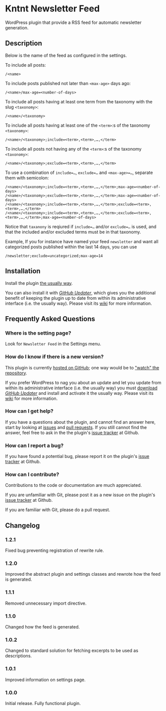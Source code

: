 # Kntnt Newsletter Feed

WordPress plugin that provide a RSS feed for automatic newsletter generation. 

## Description

Below <name> is the name of the feed as configured in the settings.

To include all posts:

    /<name>

To include posts published not later than `<max-age>` days ago:

    /<name>/max-age=<number-of-days>

To include all posts having at least one term from the taxonomy with the slug
`<taxonomy>`:

    /<name>/<taxonomy>

To include all posts having at least one of the `<term>`:s of the taxonomy
`<taxonomy>`:

    /<name>/<taxonomy>;include=<term>,<term>,…,</term>

To include all posts not having any of the `<term>`:s of the taxonomy
`<taxonomy>`:

    /<name>/<taxonomy>;exclude=<term>,<term>,…,</term>

To use a combination of `include=…`, `exclude=…` and `<max-age>=…`,
separate them with semicolon:

    /<name>/<taxonomy>;include=<term>,<term>,…,</term>;max-age=<number-of-days>
    /<name>/<taxonomy>;exclude=<term>,<term>,…,</term>;max-age=<number-of-days>
    /<name>/<taxonomy>;include=<term>,<term>,…,</term>;exclude=<term>,<term>,…,</term>
    /<name>/<taxonomy>;include=<term>,<term>,…,</term>;exclude=<term>,<term>,…,</term>;max-age=<number-of-days>

Notice that `taxanony` is reqiured if `include=…` and/or `exclude=…` is used, and that the included and/or excluded terms must be in that taxonomy.

Example, If you for instance have named your feed `newsletter` and want all categorized
posts published within the last 14 days, you can use

    /newsletter;exclude=uncategorized;max-age=14

## Installation

Install the plugin [the usually way](https://codex.wordpress.org/Managing_Plugins#Installing_Plugins).

You can also install it with [*GitHub Updater*](https://github.com/afragen/github-updater/archive/develop.zip), which gives you the additional benefit of keeping the plugin up to date from within its administrative interface (i.e. the usually way). Please visit its [wiki](https://github.com/afragen/github-updater/wiki) for more information.

## Frequently Asked Questions

### Where is the setting page?

Look for `Newsletter Feed` in the Settings menu.

### How do I know if there is a new version?

This plugin is currently [hosted on GitHub](https://github.com/kntnt/kntnt-newsletter-feed); one way would be to ["watch" the repository](https://help.github.com/articles/watching-and-unwatching-repositories/).

If you prefer WordPress to nag you about an update and let you update from within its administrative interface (i.e. the usually way) you must [download *GitHub Updater*](https://github.com/afragen/github-updater/archive/develop.zip) and install and activate it the usually way. Please visit its [wiki](https://github.com/afragen/github-updater/wiki) for more information. 

### How can I get help?

If you have a questions about the plugin, and cannot find an answer here, start by looking at [issues](https://github.com/kntnt/kntnt-newsletter-feed/issues) and [pull requests](https://github.com/kntnt/kntnt-newsletter-feed/pulls). If you still cannot find the answer, feel free to ask in the the plugin's [issue tracker](https://github.com/kntnt/kntnt-newsletter-feed/issues) at Github.

### How can I report a bug?

If you have found a potential bug, please report it on the plugin's [issue tracker](https://github.com/kntnt/kntnt-newsletter-feed/issues) at Github.

### How can I contribute?

Contributions to the code or documentation are much appreciated.

If you are unfamiliar with Git, please post it as a new issue on the plugin's [issue tracker](https://github.com/kntnt/kntnt-newsletter-feed/issues) at Github.

If you are familiar with Git, please do a pull request.

## Changelog

### 1.2.1

Fixed bug preventing registration of rewrite rule.

### 1.2.0

Improved the abstract plugin and settings classes and rewrote how the feed is generated.

### 1.1.1

Removed unnecessary import directive.

### 1.1.0

Changed how the feed is generated.

### 1.0.2

Changed to standard solution for fetching excerpts to be used as descriptions.

### 1.0.1

Improved information on settings page.

### 1.0.0

Initial release. Fully functional plugin.

